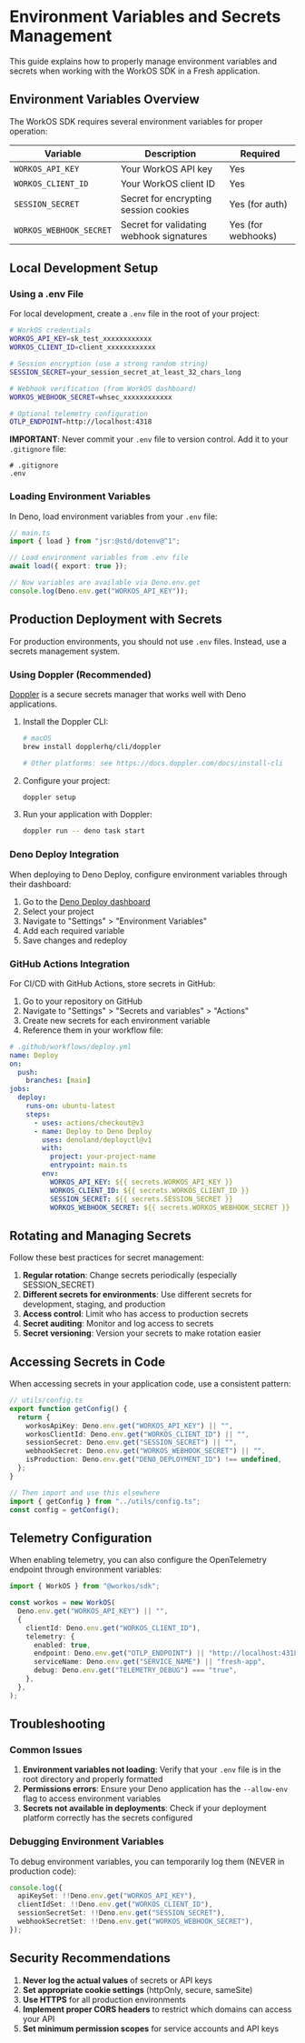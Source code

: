 # Environment Variables and Secrets Management

This guide explains how to properly manage environment variables and secrets
when working with the WorkOS SDK in a Fresh application.

## Environment Variables Overview

The WorkOS SDK requires several environment variables for proper operation:

| Variable                | Description                              | Required           |
| ----------------------- | ---------------------------------------- | ------------------ |
| `WORKOS_API_KEY`        | Your WorkOS API key                      | Yes                |
| `WORKOS_CLIENT_ID`      | Your WorkOS client ID                    | Yes                |
| `SESSION_SECRET`        | Secret for encrypting session cookies    | Yes (for auth)     |
| `WORKOS_WEBHOOK_SECRET` | Secret for validating webhook signatures | Yes (for webhooks) |

## Local Development Setup

### Using a .env File

For local development, create a `.env` file in the root of your project:

```bash
# WorkOS credentials
WORKOS_API_KEY=sk_test_xxxxxxxxxxxx
WORKOS_CLIENT_ID=client_xxxxxxxxxxxx

# Session encryption (use a strong random string)
SESSION_SECRET=your_session_secret_at_least_32_chars_long

# Webhook verification (from WorkOS dashboard)
WORKOS_WEBHOOK_SECRET=whsec_xxxxxxxxxxxx

# Optional telemetry configuration
OTLP_ENDPOINT=http://localhost:4318
```

**IMPORTANT**: Never commit your `.env` file to version control. Add it to your
`.gitignore` file:

```
# .gitignore
.env
```

### Loading Environment Variables

In Deno, load environment variables from your `.env` file:

```typescript
// main.ts
import { load } from "jsr:@std/dotenv@^1";

// Load environment variables from .env file
await load({ export: true });

// Now variables are available via Deno.env.get
console.log(Deno.env.get("WORKOS_API_KEY"));
```

## Production Deployment with Secrets

For production environments, you should not use `.env` files. Instead, use a
secrets management system.

### Using Doppler (Recommended)

[Doppler](https://www.doppler.com/) is a secure secrets manager that works well
with Deno applications.

1. Install the Doppler CLI:
   ```bash
   # macOS
   brew install dopplerhq/cli/doppler

   # Other platforms: see https://docs.doppler.com/docs/install-cli
   ```

2. Configure your project:
   ```bash
   doppler setup
   ```

3. Run your application with Doppler:
   ```bash
   doppler run -- deno task start
   ```

### Deno Deploy Integration

When deploying to Deno Deploy, configure environment variables through their
dashboard:

1. Go to the [Deno Deploy dashboard](https://dash.deno.com/)
2. Select your project
3. Navigate to "Settings" > "Environment Variables"
4. Add each required variable
5. Save changes and redeploy

### GitHub Actions Integration

For CI/CD with GitHub Actions, store secrets in GitHub:

1. Go to your repository on GitHub
2. Navigate to "Settings" > "Secrets and variables" > "Actions"
3. Create new secrets for each environment variable
4. Reference them in your workflow file:

```yaml
# .github/workflows/deploy.yml
name: Deploy
on:
  push:
    branches: [main]
jobs:
  deploy:
    runs-on: ubuntu-latest
    steps:
      - uses: actions/checkout@v3
      - name: Deploy to Deno Deploy
        uses: denoland/deployctl@v1
        with:
          project: your-project-name
          entrypoint: main.ts
        env:
          WORKOS_API_KEY: ${{ secrets.WORKOS_API_KEY }}
          WORKOS_CLIENT_ID: ${{ secrets.WORKOS_CLIENT_ID }}
          SESSION_SECRET: ${{ secrets.SESSION_SECRET }}
          WORKOS_WEBHOOK_SECRET: ${{ secrets.WORKOS_WEBHOOK_SECRET }}
```

## Rotating and Managing Secrets

Follow these best practices for secret management:

1. **Regular rotation**: Change secrets periodically (especially SESSION_SECRET)
2. **Different secrets for environments**: Use different secrets for
   development, staging, and production
3. **Access control**: Limit who has access to production secrets
4. **Secret auditing**: Monitor and log access to secrets
5. **Secret versioning**: Version your secrets to make rotation easier

## Accessing Secrets in Code

When accessing secrets in your application code, use a consistent pattern:

```typescript
// utils/config.ts
export function getConfig() {
  return {
    workosApiKey: Deno.env.get("WORKOS_API_KEY") || "",
    workosClientId: Deno.env.get("WORKOS_CLIENT_ID") || "",
    sessionSecret: Deno.env.get("SESSION_SECRET") || "",
    webhookSecret: Deno.env.get("WORKOS_WEBHOOK_SECRET") || "",
    isProduction: Deno.env.get("DENO_DEPLOYMENT_ID") !== undefined,
  };
}

// Then import and use this elsewhere
import { getConfig } from "../utils/config.ts";
const config = getConfig();
```

## Telemetry Configuration

When enabling telemetry, you can also configure the OpenTelemetry endpoint
through environment variables:

```typescript
import { WorkOS } from "@workos/sdk";

const workos = new WorkOS(
  Deno.env.get("WORKOS_API_KEY") || "",
  {
    clientId: Deno.env.get("WORKOS_CLIENT_ID"),
    telemetry: {
      enabled: true,
      endpoint: Deno.env.get("OTLP_ENDPOINT") || "http://localhost:4318",
      serviceName: Deno.env.get("SERVICE_NAME") || "fresh-app",
      debug: Deno.env.get("TELEMETRY_DEBUG") === "true",
    },
  },
);
```

## Troubleshooting

### Common Issues

1. **Environment variables not loading**: Verify that your `.env` file is in the
   root directory and properly formatted
2. **Permissions errors**: Ensure your Deno application has the `--allow-env`
   flag to access environment variables
3. **Secrets not available in deployments**: Check if your deployment platform
   correctly has the secrets configured

### Debugging Environment Variables

To debug environment variables, you can temporarily log them (NEVER in
production code):

```typescript
console.log({
  apiKeySet: !!Deno.env.get("WORKOS_API_KEY"),
  clientIdSet: !!Deno.env.get("WORKOS_CLIENT_ID"),
  sessionSecretSet: !!Deno.env.get("SESSION_SECRET"),
  webhookSecretSet: !!Deno.env.get("WORKOS_WEBHOOK_SECRET"),
});
```

## Security Recommendations

1. **Never log the actual values** of secrets or API keys
2. **Set appropriate cookie settings** (httpOnly, secure, sameSite)
3. **Use HTTPS** for all production environments
4. **Implement proper CORS headers** to restrict which domains can access your
   API
5. **Set minimum permission scopes** for service accounts and API keys
